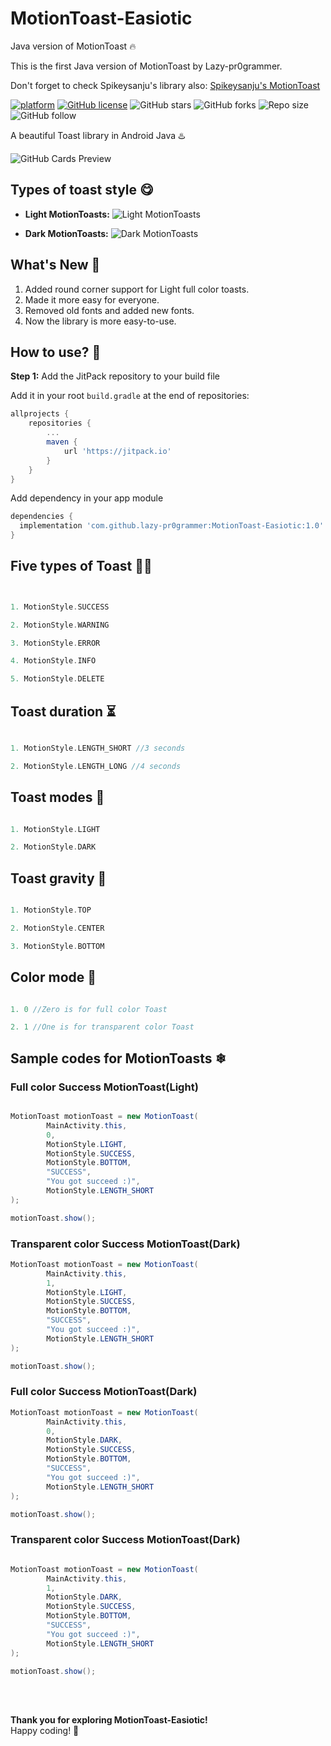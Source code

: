 # MotionToast-Easiotic

Java version of MotionToast 🔥

This is the first Java version of MotionToast by Lazy-pr0grammer.

Don't forget to check Spikeysanju's library also: [Spikeysanju's MotionToast](https://github.com/Spikeysanju/MotionToast)

[![platform](https://img.shields.io/badge/platform-Android-yellow.svg)](https://www.android.com) [![GitHub license](https://img.shields.io/badge/License-Apache2.0-blue.svg)](LICENSE) ![GitHub stars](https://img.shields.io/github/stars/lazy-pr0grammer/MotionToast-Easiotic?style=social) ![GitHub forks](https://img.shields.io/github/forks/lazy-pr0grammer/MotionToast-Easiotic?label=Fork&style=social) ![Repo size](https://img.shields.io/github/repo-size/lazy-pr0grammer/MotionToast-Easiotic?style=social) ![GitHub follow](https://img.shields.io/github/followers/lazy-pr0grammer?label=Follow&style=social)

A beautiful Toast library in Android Java ♨️

![GitHub Cards Preview](https://github.com/lazy-pr0grammer/MotionToast-Easiotic/blob/master/screenshots/banner.png)

## Types of toast style 😋

- **Light MotionToasts:**
  ![Light MotionToasts](https://github.com/lazy-pr0grammer/MotionToast-Easiotic/blob/master/screenshots/Light.png)

- **Dark MotionToasts:**
  ![Dark MotionToasts](https://github.com/lazy-pr0grammer/MotionToast-Easiotic/blob/master/screenshots/Dark.png)

## What's New 👻

1. Added round corner support for Light full color toasts.
2. Made it more easy for everyone.
3. Removed old fonts and added new fonts.
4. Now the library is more easy-to-use.

## How to use? 🤔

**Step 1:** Add the JitPack repository to your build file

Add it in your root `build.gradle` at the end of repositories:

```groovy
allprojects {
    repositories {
        ...
        maven { 
            url 'https://jitpack.io' 
        }
    }
}
```

Add dependency in your app module

  ```gradle
dependencies {
    implementation 'com.github.lazy-pr0grammer:MotionToast-Easiotic:1.0' 
}
```

## Five types of Toast 🖐🏻

```kt


1. MotionStyle.SUCCESS

2. MotionStyle.WARNING

3. MotionStyle.ERROR

4. MotionStyle.INFO

5. MotionStyle.DELETE

```

## Toast duration ⏳

```kt

1. MotionStyle.LENGTH_SHORT //3 seconds

2. MotionStyle.LENGTH_LONG //4 seconds

```

## Toast modes 🐸

```kt

1. MotionStyle.LIGHT

2. MotionStyle.DARK

```

## Toast gravity 🚀

```kt

1. MotionStyle.TOP

2. MotionStyle.CENTER

3. MotionStyle.BOTTOM

```

## Color mode 🌈

```kt

1. 0 //Zero is for full color Toast

2. 1 //One is for transparent color Toast

```

## Sample codes for MotionToasts ❄

### Full color Success MotionToast(Light)

```java

MotionToast motionToast = new MotionToast(
        MainActivity.this,
        0,
        MotionStyle.LIGHT,
        MotionStyle.SUCCESS,
        MotionStyle.BOTTOM,
        "SUCCESS",
        "You got succeed :)",
        MotionStyle.LENGTH_SHORT
);

motionToast.show();


```

### Transparent color Success MotionToast(Dark)

```java
MotionToast motionToast = new MotionToast(
        MainActivity.this,
        1,
        MotionStyle.LIGHT,
        MotionStyle.SUCCESS,
        MotionStyle.BOTTOM,
        "SUCCESS",
        "You got succeed :)",
        MotionStyle.LENGTH_SHORT
);

motionToast.show();

```

### Full color Success MotionToast(Dark)

```java
MotionToast motionToast = new MotionToast(
        MainActivity.this,
        0,
        MotionStyle.DARK,
        MotionStyle.SUCCESS,
        MotionStyle.BOTTOM,
        "SUCCESS",
        "You got succeed :)",
        MotionStyle.LENGTH_SHORT
);

motionToast.show();

```

### Transparent color Success MotionToast(Dark)

```java

MotionToast motionToast = new MotionToast(
        MainActivity.this,
        1,
        MotionStyle.DARK,
        MotionStyle.SUCCESS,
        MotionStyle.BOTTOM,
        "SUCCESS",
        "You got succeed :)",
        MotionStyle.LENGTH_SHORT
);

motionToast.show();


```
<br><br>


**Thank you for exploring MotionToast-Easiotic!**
<br>
Happy coding! 🚀


